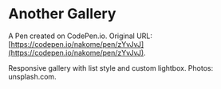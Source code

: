 # Another Gallery 

A Pen created on CodePen.io. Original URL: [https://codepen.io/nakome/pen/zYvJvJ](https://codepen.io/nakome/pen/zYvJvJ).

Responsive gallery with list style and custom lightbox.
Photos: unsplash.com.

